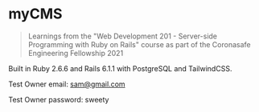 # myCMS

> Learnings from the "Web Development 201 - Server-side Programming with Ruby on Rails" course as part of the Coronasafe Engineering Fellowship 2021

Built in Ruby 2.6.6 and Rails 6.1.1 with PostgreSQL and TailwindCSS.

Test Owner email: sam@gmail.com

Test Owner password: sweety



